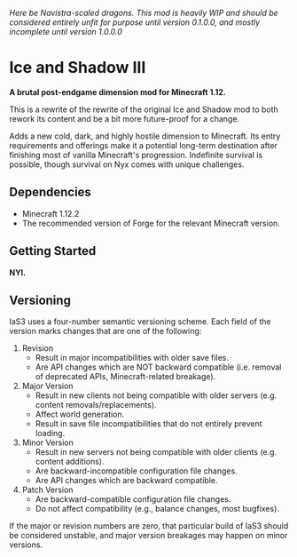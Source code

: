 _Here be Navistra-scaled dragons. This mod is heavily WIP and should be considered entirely unfit for purpose until version 0.1.0.0, and mostly incomplete until version 1.0.0.0_

# Ice and Shadow III
__A brutal post-endgame dimension mod for Minecraft 1.12.__

This is a rewrite of the rewrite of the original Ice and Shadow mod to both rework its content and be a bit more future-proof for a change.

Adds a new cold, dark, and highly hostile dimension to Minecraft.
Its entry requirements and offerings make it a potential long-term destination after finishing most of vanilla Minecraft's progression.
Indefinite survival is possible, though survival on Nyx comes with unique challenges.

## Dependencies

* Minecraft 1.12.2
* The recommended version of Forge for the relevant Minecraft version.

## Getting Started

__NYI.__

## Versioning

IaS3 uses a four-number semantic versioning scheme. Each field of the version marks changes that are one of the following:

1. Revision
	* Result in major incompatibilities with older save files.
	* Are API changes which are NOT backward compatible (i.e. removal of deprecated APIs, Minecraft-related breakage).
2. Major Version
	* Result in new clients not being compatible with older servers (e.g. content removals/replacements).
	* Affect world generation.
	* Result in save file incompatibilities that do not entirely prevent loading.
3. Minor Version
	* Result in new servers not being compatible with older clients (e.g. content additions).
	* Are backward-incompatible configuration file changes.
	* Are API changes which are backward compatible.
4. Patch Version
	* Are backward-compatible configuration file changes.
	* Do not affect compatibility (e.g., balance changes, most bugfixes).

If the major or revision numbers are zero, that particular build of IaS3 should be considered unstable, and major version breakages may happen on minor versions.